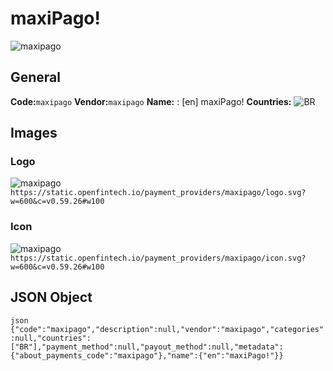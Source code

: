 # maxiPago! 
![maxipago](https://static.openfintech.io/payment_providers/maxipago/logo.svg?w=600&c=v0.59.26#w100) 
## General 
**Code:**`maxipago` 
**Vendor:**`maxipago` 
**Name:** 
:	[en] maxiPago! 
**Countries:** 
![BR](https://cdnjs.cloudflare.com/ajax/libs/flag-icon-css/3.3.0/flags/4x3/BR.svg#w24) 
 
## Images 
### Logo 
![maxipago](https://static.openfintech.io/payment_providers/maxipago/logo.svg?w=600&c=v0.59.26#w100) 
``` https://static.openfintech.io/payment_providers/maxipago/logo.svg?w=600&c=v0.59.26#w100 ``` 
### Icon 
![maxipago](https://static.openfintech.io/payment_providers/maxipago/icon.svg?w=600&c=v0.59.26#w100) 
``` https://static.openfintech.io/payment_providers/maxipago/icon.svg?w=600&c=v0.59.26#w100 ``` 
## JSON Object 
```json {"code":"maxipago","description":null,"vendor":"maxipago","categories":null,"countries":["BR"],"payment_method":null,"payout_method":null,"metadata":{"about_payments_code":"maxipago"},"name":{"en":"maxiPago!"}} ``` 
